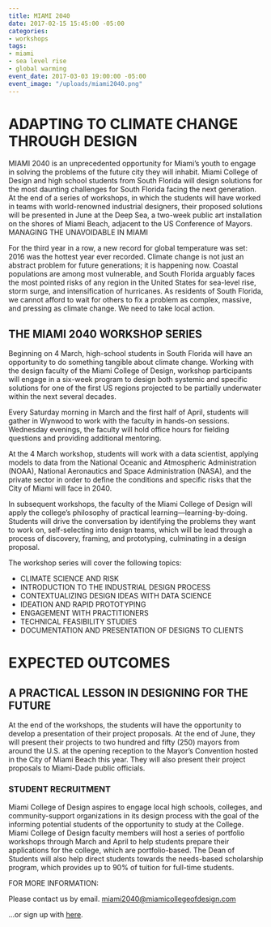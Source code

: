 ```yaml
---
title: MIAMI 2040
date: 2017-02-15 15:45:00 -05:00
categories:
- workshops
tags:
- miami
- sea level rise
- global warming
event_date: 2017-03-03 19:00:00 -05:00
event_image: "/uploads/miami2040.png"
---
```


# ADAPTING TO CLIMATE CHANGE THROUGH DESIGN

MIAMI 2040 is an unprecedented opportunity for Miami’s youth to engage in solving the problems of the future city they will inhabit. Miami College of Design and high school students from South Florida will design solutions for the most daunting challenges for South Florida facing the next generation. At the end of a series of workshops, in which the students will have worked in teams with world-renowned industrial designers, their proposed solutions will be presented in June at the Deep Sea, a two-week public art installation on the shores of Miami Beach, adjacent to the US Conference of Mayors.
MANAGING THE UNAVOIDABLE IN MIAMI

For the third year in a row, a new record for global temperature was set: 2016 was the hottest year ever recorded. Climate change is not just an abstract problem for future generations; it is happening now. Coastal populations are among most vulnerable, and South Florida arguably faces the most pointed risks of any region in the United States for sea-level rise, storm surge, and intensification of hurricanes. As residents of South Florida, we cannot afford to wait for others to fix a problem as complex, massive, and pressing as climate change. We need to take local action.

## THE MIAMI 2040 WORKSHOP SERIES

Beginning on 4 March, high-school students in South Florida will have an opportunity to do something tangible about climate change. Working with the design faculty of the Miami College of Design, workshop participants will engage in a six-week program to design both systemic and specific solutions for one of the first US regions projected to be partially underwater within the next several decades.

Every Saturday morning in March and the first half of April, students will gather in Wynwood to work with the faculty in hands-on sessions. Wednesday evenings, the faculty will hold office hours for fielding questions and providing additional mentoring.

At the 4 March workshop, students will work with a data scientist, applying models to data from the National Oceanic and Atmospheric Administration (NOAA), National Aeronautics and Space Administration (NASA), and the private sector in order to define the conditions and specific risks that the City of Miami will face in 2040.

In subsequent workshops, the faculty of the Miami College of Design will apply the college’s philosophy of practical learning—learning-by-doing. Students will drive the conversation by identifying the problems they want to work on, self-selecting into design teams, which will be lead through a process of discovery, framing, and prototyping, culminating in a design proposal.

The workshop series will cover the following topics:

* CLIMATE SCIENCE AND RISK
* INTRODUCTION TO THE INDUSTRIAL DESIGN PROCESS
* CONTEXTUALIZING DESIGN IDEAS WITH DATA SCIENCE
* IDEATION AND RAPID PROTOTYPING
* ENGAGEMENT WITH PRACTITIONERS
* TECHNICAL FEASIBILITY STUDIES
* DOCUMENTATION AND PRESENTATION OF DESIGNS TO CLIENTS


# EXPECTED OUTCOMES
## A PRACTICAL LESSON IN DESIGNING FOR THE FUTURE

At the end of the workshops, the students will have the opportunity to develop a presentation of their project proposals. At the end of June, they will present their projects to two hundred and fifty (250) mayors from around the U.S. at the opening reception to the Mayor’s Convention hosted in the City of Miami Beach this year. They will also present their project proposals to Miami-Dade public officials.

### STUDENT RECRUITMENT

Miami College of Design aspires to engage local high schools, colleges, and community-support organizations in its design process with the goal of the informing potential students of the opportunity to study at the College. Miami College of Design faculty members will host a series of portfolio workshops through March and April to help students prepare their applications for the college, which are portfolio-based. The Dean of Students will also help direct students towards the needs-based scholarship program, which provides up to 90% of tuition for full-time students.

FOR MORE INFORMATION:

Please contact us by email.
   [miami2040@miamicollegeofdesign.com](malito:miami2040@miamicollegeofdesign.com)

...or sign up with [here](http://twitter.us13.list-manage.com/subscribe?u=22ea9a71440103660b3899d3f&id=47b7cdb8f6).